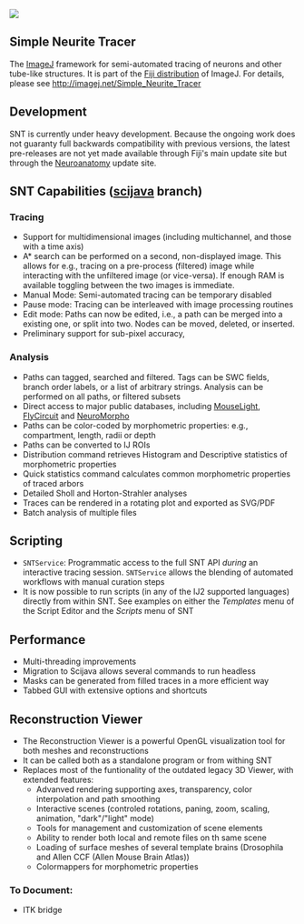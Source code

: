 [![](https://travis-ci.org/fiji/Simple_Neurite_Tracer.svg?branch=master)](https://travis-ci.org/fiji/Simple_Neurite_Tracer)

## Simple Neurite Tracer

The [ImageJ](http://imagej.net/) framework for semi-automated tracing of neurons
and other tube-like structures. It is part of the [Fiji distribution](http://imagej.net/Fiji)
of ImageJ. For details, please see http://imagej.net/Simple_Neurite_Tracer


## Development
SNT is currently under heavy development. Because the ongoing work does not guaranty full backwards compatibility with previous versions, the latest pre-releases are not yet made available through Fiji's main update site but through the [Neuroanatomy](http://imagej.net/Neuroanatomy) update site.

## SNT Capabilities ([scijava](https://github.com/fiji/Simple_Neurite_Tracer/tree/scijava) branch)

### Tracing
* Support for multidimensional images (including multichannel, and those with a time axis)
* A* search can be performed on a second, non-displayed image. This allows for e.g., tracing on a pre-process (filtered) image while interacting with the unfiltered image (or vice-versa). If enough RAM is available toggling between the two images is immediate.
* Manual Mode: Semi-automated tracing can be temporary disabled
* Pause mode: Tracing can be interleaved with image processing routines
* Edit mode: Paths can now be edited, i.e., a path can be merged into a existing one, or split into two. Nodes can be moved, deleted, or inserted.
* Preliminary support for sub-pixel accuracy,

### Analysis
* Paths can tagged, searched and filtered. Tags can be SWC fields, branch order labels, or a list of arbitrary strings. Analysis can be performed on all paths, or filtered subsets
* Direct access to major public databases, including [MouseLight](https://ml-neuronbrowser.janelia.org/), [FlyCircuit](http://www.flycircuit.tw) and [NeuroMorpho](http://neuromorpho.org/)
* Paths can be color-coded by morphometric properties: e.g., compartment, length, radii or depth
* Paths can be converted to IJ ROIs
* Distribution command retrieves Histogram and Descriptive statistics of morphometric properties
* Quick statistics command calculates common morphometric properties of traced arbors
* Detailed Sholl and Horton-Strahler analyses
* Traces can be rendered in a rotating plot and exported as SVG/PDF
* Batch analysis of multiple files

## Scripting
* `SNTService`: Programmatic access to the full SNT API *during* an interactive tracing session. `SNTService` allows the blending of automated workflows with manual curation steps
* It is now possible to run scripts (in any of the IJ2 supported languages) directly from within SNT. See examples on either the _Templates_ menu of the Script Editor and the _Scripts_ menu of SNT

## Performance
* Multi-threading improvements
* Migration to Scijava allows several commands to run headless
* Masks can be generated from filled traces in a more efficient way
* Tabbed GUI with extensive options and shortcuts

## Reconstruction Viewer
* The Reconstruction Viewer is a powerful OpenGL visualization tool for both meshes and reconstructions
* It can be called both as a standalone program or from withing SNT
* Replaces most of the funtionality of the outdated legacy 3D Viewer, with extended features:
  * Advanved rendering supporting axes, transparency, color interpolation and path smoothing
  * Interactive scenes (controled rotations, paning, zoom, scaling, animation, "dark"/"light" mode)
  * Tools for management and customization of scene elements
  * Ability to render both local and remote files on th same scene
  * Loading of surface meshes of several template brains (Drosophila and Allen CCF (Allen Mouse Brain Atlas))
  * Colormappers for morphometric properties


### To Document:
* ITK bridge
